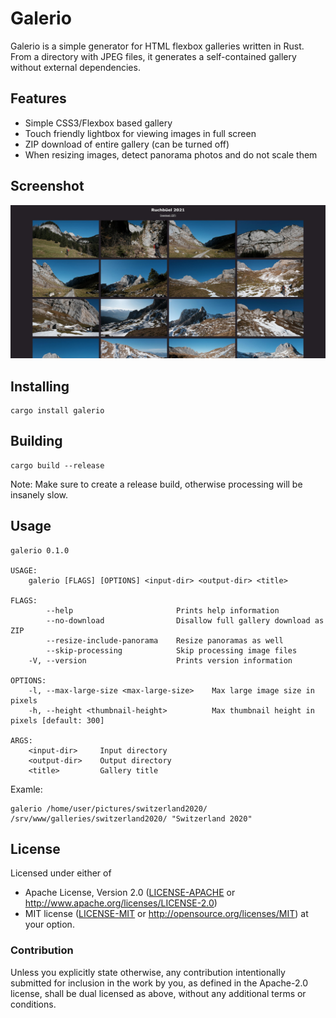 # Galerio

Galerio is a simple generator for HTML flexbox galleries written in Rust. From
a directory with JPEG files, it generates a self-contained gallery without
external dependencies.

## Features

- Simple CSS3/Flexbox based gallery
- Touch friendly lightbox for viewing images in full screen
- ZIP download of entire gallery (can be turned off)
- When resizing images, detect panorama photos and do not scale them

## Screenshot

![screenshot](screenshot.jpg)

## Installing

    cargo install galerio

## Building

    cargo build --release

Note: Make sure to create a release build, otherwise processing will be insanely slow.

## Usage

    galerio 0.1.0

    USAGE:
        galerio [FLAGS] [OPTIONS] <input-dir> <output-dir> <title>

    FLAGS:
            --help                       Prints help information
            --no-download                Disallow full gallery download as ZIP
            --resize-include-panorama    Resize panoramas as well
            --skip-processing            Skip processing image files
        -V, --version                    Prints version information

    OPTIONS:
        -l, --max-large-size <max-large-size>    Max large image size in pixels
        -h, --height <thumbnail-height>          Max thumbnail height in pixels [default: 300]

    ARGS:
        <input-dir>     Input directory
        <output-dir>    Output directory
        <title>         Gallery title

Examle:

    galerio /home/user/pictures/switzerland2020/ /srv/www/galleries/switzerland2020/ "Switzerland 2020"


## License

Licensed under either of

 * Apache License, Version 2.0 ([LICENSE-APACHE](LICENSE-APACHE) or
   http://www.apache.org/licenses/LICENSE-2.0)
 * MIT license ([LICENSE-MIT](LICENSE-MIT) or
   http://opensource.org/licenses/MIT) at your option.

### Contribution

Unless you explicitly state otherwise, any contribution intentionally submitted
for inclusion in the work by you, as defined in the Apache-2.0 license, shall
be dual licensed as above, without any additional terms or conditions.
